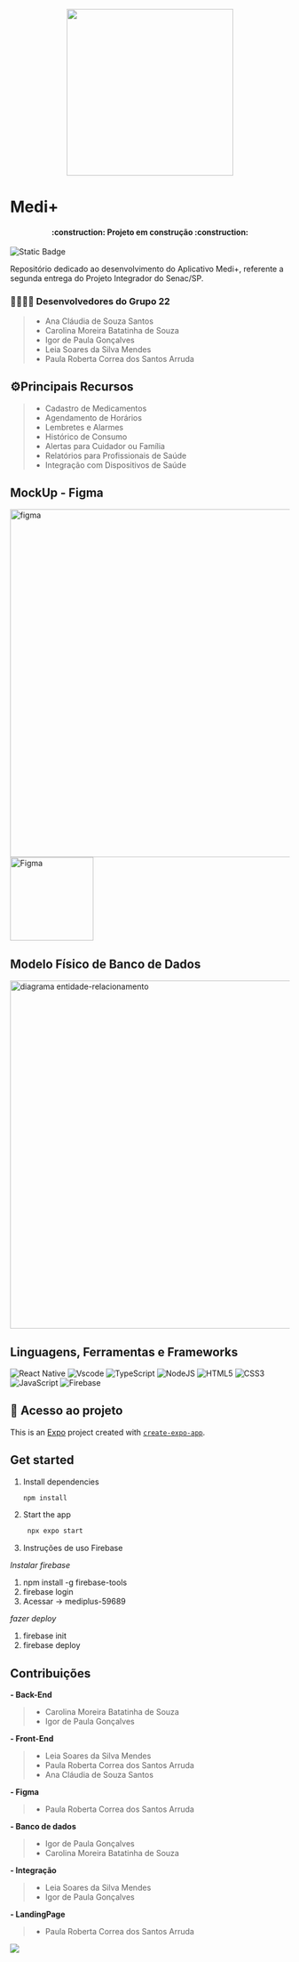 <p align="center">
  <img src="https://github.com/user-attachments/assets/95bb6eee-bbd1-4cce-972d-bc9d05b862d6" width="300" />
</p>

# Medi+

<h4 align="center"> 
    :construction:  Projeto em construção  :construction:
</h4>

![Static Badge](https://img.shields.io/badge/lan%C3%A7amento-junho_2025-blue)
>
Repositório dedicado ao desenvolvimento do Aplicativo Medi+, referente a segunda entrega do Projeto Integrador do Senac/SP.

### 👩‍💻👨‍💻 Desenvolvedores do Grupo 22
> - Ana Cláudia de Souza Santos
> - Carolina Moreira Batatinha de Souza
> - Igor de Paula Gonçalves
> - Leia Soares da Silva Mendes
> - Paula Roberta Correa dos Santos Arruda

## ⚙️Principais Recursos
> - Cadastro de Medicamentos
> - Agendamento de Horários
> - Lembretes e Alarmes
> - Histórico de Consumo
> - Alertas para Cuidador ou Família
> - Relatórios para Profissionais de Saúde
> - Integração com Dispositivos de Saúde

## MockUp - Figma

<img width="626" alt="figma" src="https://github.com/user-attachments/assets/6a523886-217f-4649-b9d3-a261b4d2b5ba" />

<a href="https://www.figma.com/design/Bvitnl7LlqjqmnhWQa9Qse/PI---Android----Final?node-id=0-1&t=YqK3cq7xFaGVha1j-1" target="_blank">
  <img src="https://github.com/user-attachments/assets/2971552c-0ed0-4c70-ac1d-1068aec86bb7" alt="Figma" width="150" />
</a>

## Modelo Físico de Banco de Dados

<img width="626" alt="diagrama entidade-relacionamento" src="https://github.com/user-attachments/assets/fc3c131b-d87b-4a50-8ea8-23acdd55381e" />

## Linguagens, Ferramentas e Frameworks
![React Native](https://img.shields.io/badge/React_Native-20232A?style=for-the-badge&logo=react&logoColor=61DAFB)
![Vscode](https://img.shields.io/badge/Vscode-007ACC?style=for-the-badge&logo=visual-studio-code&logoColor=white)
![TypeScript](https://img.shields.io/badge/typescript-%23007ACC.svg?style=for-the-badge&logo=typescript&logoColor=white)
![NodeJS](https://img.shields.io/badge/node.js-6DA55F?style=for-the-badge&logo=node.js&logoColor=white)
![HTML5](https://img.shields.io/badge/html5-%23E34F26.svg?style=for-the-badge&logo=html5&logoColor=white)
![CSS3](https://img.shields.io/badge/css3-%231572B6.svg?style=for-the-badge&logo=css3&logoColor=white)
![JavaScript](https://img.shields.io/badge/javascript-%23323330.svg?style=for-the-badge&logo=javascript&logoColor=%23F7DF1E)
![Firebase](https://img.shields.io/badge/firebase-a08021?style=for-the-badge&logo=firebase&logoColor=ffcd34)

## 📁 Acesso ao projeto

This is an [Expo](https://expo.dev) project created with [`create-expo-app`](https://www.npmjs.com/package/create-expo-app).

## Get started

1. Install dependencies

   ```bash
   npm install
   ```

2. Start the app

   ```bash
    npx expo start
   ```

3. Instruções de uso Firebase

*Instalar firebase*
1. npm install -g firebase-tools
2. firebase login
3. Acessar -> mediplus-59689

*fazer deploy*
1. firebase init
2. firebase deploy

## Contribuições
**- Back-End**
> - Carolina Moreira Batatinha de Souza
> - Igor de Paula Gonçalves

**- Front-End**
> - Leia Soares da Silva Mendes
> - Paula Roberta Correa dos Santos Arruda
> - Ana Cláudia de Souza Santos

**- Figma**
> - Paula Roberta Correa dos Santos Arruda

**- Banco de dados**
> - Igor de Paula Gonçalves
> - Carolina Moreira Batatinha de Souza

**- Integração**
> - Leia Soares da Silva Mendes
> - Igor de Paula Gonçalves

**- LandingPage**
> - Paula Roberta Correa dos Santos Arruda

<a href="#license"><img src="https://img.shields.io/github/license/sourcerer-io/hall-of-fame.svg?colorB=ff0000"></a>
